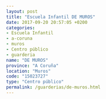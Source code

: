 ```yaml
---
layout: post
title: "Escuela Infantil DE MUROS"
date: 2017-09-20 20:57:05 +0200
categories:
- Escuela Infantil
- a-coruna
- muros
- Centro público
- guarderia
name: "DE MUROS"
province: "A Coruña"
location: "Muros"
code: "15023727"
type: "Centro público"
permalink: /guarderias/de-muros.html
---
```

